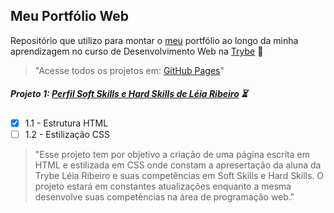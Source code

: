 ## Meu Portfólio Web
Repositório que utilizo para montar o [meu](https://www.linkedin.com/in/l%C3%A9ia-ribeirot/) portfólio ao longo da minha aprendizagem no curso de Desenvolvimento Web na [Trybe](https://www.betrybe.com/) :rocket:

>"Acesse todos os projetos em:
[GitHub Pages](https://leiaribeirot.github.io)"
##### Projeto 1: [Perfil Soft Skills e Hard Skills de Léia Ribeiro](https://github.com/leiaribeirot/leiaribeirot.github.io/tree/main/projetos/1-portfolio) :hourglass_flowing_sand:
- [x] 1.1 - Estrutura HTML
- [ ] 1.2 - Estilização CSS
>"Esse projeto tem por objetivo a criação de uma página escrita em HTML e estilizada em CSS onde constam a apresertação da aluna da Trybe Léia Ribeiro e suas competências em Soft Skills e Hard Skills. O projeto estará em constantes atualizações enquanto a mesma desenvolve suas competências na área de programação web."